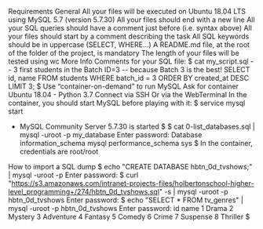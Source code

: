 Requirements
General
All your files will be executed on Ubuntu 18.04 LTS using MySQL 5.7 (version 5.7.30)
All your files should end with a new line
All your SQL queries should have a comment just before (i.e. syntax above)
All your files should start by a comment describing the task
All SQL keywords should be in uppercase (SELECT, WHERE…)
A README.md file, at the root of the folder of the project, is mandatory
The length of your files will be tested using wc
More Info
Comments for your SQL file:
$ cat my_script.sql
-- 3 first students in the Batch ID=3
-- because Batch 3 is the best!
SELECT id, name FROM students WHERE batch_id = 3 ORDER BY created_at DESC LIMIT 3;
$
Use “container-on-demand” to run MySQL
Ask for container Ubuntu 18.04 - Python 3.7
Connect via SSH
Or via the WebTerminal
In the container, you should start MySQL before playing with it:
$ service mysql start
 * MySQL Community Server 5.7.30 is started
$
$ cat 0-list_databases.sql | mysql -uroot -p my_database
Enter password: 
Database
information_schema
mysql
performance_schema
sys
$
In the container, credentials are root/root

How to import a SQL dump
$ echo "CREATE DATABASE hbtn_0d_tvshows;" | mysql -uroot -p
Enter password: 
$ curl "https://s3.amazonaws.com/intranet-projects-files/holbertonschool-higher-level_programming+/274/hbtn_0d_tvshows.sql" -s | mysql -uroot -p hbtn_0d_tvshows
Enter password: 
$ echo "SELECT * FROM tv_genres" | mysql -uroot -p hbtn_0d_tvshows
Enter password: 
id  name
1   Drama
2   Mystery
3   Adventure
4   Fantasy
5   Comedy
6   Crime
7   Suspense
8   Thriller
$

